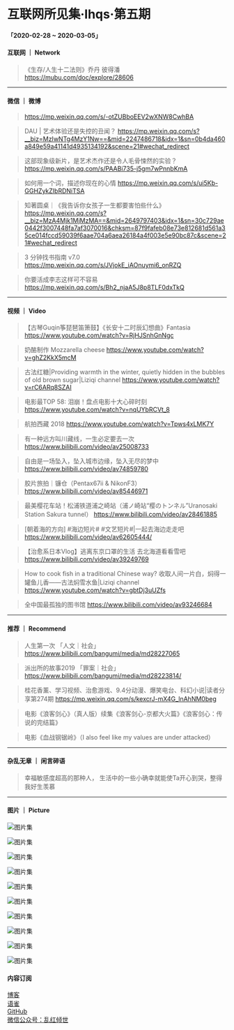 # 互联网所见集·lhqs·第五期



#### 「2020-02-28 ~ 2020-03-05」


#### 互联网 ｜ Network

> 《生存/人生十二法则》乔丹 彼得潘 https://mubu.com/doc/explore/28606



----

#### 微信 ｜ 微博

>  https://mp.weixin.qq.com/s/-otZUBboEEV2wXNW8CwhBA

>  DAU | 艺术体验还是失控的丑闻？ https://mp.weixin.qq.com/s?__biz=MzIwNTg4MzY1Nw==&mid=2247486718&idx=1&sn=0b4da460a849e59a41141d4935134192&scene=21#wechat_redirect

>  这部现象级新片，是艺术杰作还是令人毛骨悚然的实验？ https://mp.weixin.qq.com/s/PAABi735-j5gm7wPnnbKmA

>  如何用一个词，描述你现在的心情 https://mp.weixin.qq.com/s/ui5Kb-GGHZykZIbRDNiTSA

>  知著圆桌｜《我告诉你女孩子一生都要害怕些什么》 https://mp.weixin.qq.com/s?__biz=MzA4Mjk1MjMzMA==&mid=2649797403&idx=1&sn=30c729ae0442f3007448fa7af3070016&chksm=87f9fafeb08e73e812681d561a35ce014fccd59039f6aae704a6aea26184a4f003e5e90bc87c&scene=21#wechat_redirect

>  3 分钟找书指南 v7.0 https://mp.weixin.qq.com/s/JVjokE_iAOnuymi6_onRZQ

>  你要活成李志这样可不容易 https://mp.weixin.qq.com/s/Bh2_njaA5J8p8TLF0dxTkQ





----


#### 视频 ｜ Video


> 【古琴Guqin筝琵琶笛箫鼓】《长安十二时辰幻想曲》Fantasia https://www.youtube.com/watch?v=RjHJSnhGnNgc

> 奶酪制作 Mozzarella cheese https://www.youtube.com/watch?v=ghZ2KkX5mcM

> 古法红糖|Providing warmth in the winter, quietly hidden in the bubbles of old brown sugar|Liziqi channel https://www.youtube.com/watch?v=rC6ARq8SZAI

> 电影最TOP 58: 泪崩！盘点电影十大心碎时刻 https://www.youtube.com/watch?v=nqUYbRCVt_8

> 航拍西藏 2018 https://www.youtube.com/watch?v=Tpws4xLMK7Y

> 有一种远方叫川藏线，一生必定要去一次 https://www.bilibili.com/video/av25008733

> 自由是一场坠入，坠入城市边缘，坠入无尽的梦中 https://www.bilibili.com/video/av74859780

> 胶片旅拍｜镰仓（Pentax67ii & NikonF3） https://www.bilibili.com/video/av85446971

> 最美樱花车站！松浦铁道浦之崎站（浦ノ崎站“樱のトンネル”Uranosaki Station Sakura tunnel） https://www.bilibili.com/video/av28461885

> [朝着海的方向] #海边短片# #文艺短片#|一起去海边走走吧 https://www.bilibili.com/video/av62605444/

> 【治愈系日本Vlog】逃离东京口罩的生活 去北海道看看雪吧 https://www.bilibili.com/video/av39249769

> How to cook fish in a traditional Chinese way? 收取人间一片白，焖得一罐鱼儿香——古法焖雪水鱼|Liziqi channel https://www.youtube.com/watch?v=gbtDj3uUZfs

> 全中国最孤独的图书馆 https://www.bilibili.com/video/av93246684

>  

----


#### 推荐 ｜ Recommend

> 人生第一次 「人文｜社会」 https://www.bilibili.com/bangumi/media/md28227065 

> 派出所的故事2019 「罪案｜社会」 https://www.bilibili.com/bangumi/media/md28223814/

> 桂花香薰、学习视频、治愈游戏、9.4分动漫、爆笑电台、科幻小说|读者分享第274期 https://mp.weixin.qq.com/s/kexcrJ-mX4G_lnAhNM0beg

> 电影《浪客剑心》（真人版）续集《浪客剑心-京都大火篇》《浪客剑心：传说的完结篇》

> 电影《血战钢锯岭》（I also feel like my values are under attacked）





----

#### 杂乱无章 ｜ 闲言碎语


> 幸福敏感度超高的那种人， 生活中的一些小确幸就能使Ta开心到哭，整得我好生羡慕




----

#### 图片 ｜ Picture

<!-- ![图片集](http://qiniu.blog.lhqs.ink/log/2020-02-log3/01.jpg) -->

![图片集](http://qiniu.blog.lhqs.ink/log/2020-02-log4/01.jpg) 

![图片集](http://qiniu.blog.lhqs.ink/log/2020-02-log4/02.jpg) 

![图片集](http://qiniu.blog.lhqs.ink/log/2020-02-log4/03.jpg) 

![图片集](http://qiniu.blog.lhqs.ink/log/2020-02-log4/04.jpg) 

![图片集](http://qiniu.blog.lhqs.ink/log/2020-02-log4/05.jpeg) 

![图片集](http://qiniu.blog.lhqs.ink/log/2020-02-log4/06.jpeg) 

![图片集](http://qiniu.blog.lhqs.ink/log/2020-02-log4/07.jpeg) 

![图片集](http://qiniu.blog.lhqs.ink/log/2020-02-log4/08.jpeg) 

![图片集](http://qiniu.blog.lhqs.ink/log/2020-02-log4/09.jpeg) 

![图片集](http://qiniu.blog.lhqs.ink/log/2020-02-log4/10.jpeg) 





#### 内容订阅

[博客](http://blog.lhqs.ink)<br />
[语雀](https://www.yuque.com/lhqs/notes)<br />
[GitHub](https://github.com/lhqs/network-footpoint)<br />
[微信公众号：乱红倾世](https://weixin.sogou.com/weixin?type=1&ie=utf8&query=乱红倾世)<br />